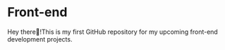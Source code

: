 # Front-end
Hey there👋!This is my first GitHub repository for my upcoming front-end development projects.
